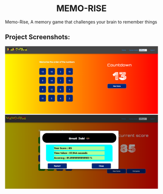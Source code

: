 <h1 align="center" id="title">MEMO-RISE</h1>

<p align="center">

<p id="description">Memo-Rise, A memory game that challenges your brain to remember things</p>

<h2>Project Screenshots:</h2>

<img src="preview1.png" alt="project-screenshot"/>
<img src="preview2.png" alt="project-screenshot"/>

